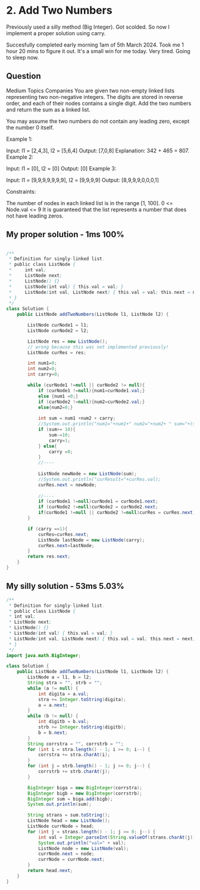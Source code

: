 # 2. Add Two Numbers

Previously used a silly method (Big Integer). Got scolded. So now I implement a proper solution using carry.

Succesfully completed early morning 1am of 5th March 2024. Took me 1 hour 20 mins to figure it out. It's a small win for me today. Very tired. Going to sleep now.

## Question

Medium
Topics
Companies
You are given two non-empty linked lists representing two non-negative integers. The digits are stored in reverse order, and each of their nodes contains a single digit. Add the two numbers and return the sum as a linked list.

You may assume the two numbers do not contain any leading zero, except the number 0 itself.

 

Example 1:


Input: l1 = [2,4,3], l2 = [5,6,4]
Output: [7,0,8]
Explanation: 342 + 465 = 807.
Example 2:

Input: l1 = [0], l2 = [0]
Output: [0]
Example 3:

Input: l1 = [9,9,9,9,9,9,9], l2 = [9,9,9,9]
Output: [8,9,9,9,0,0,0,1]
 

Constraints:

The number of nodes in each linked list is in the range [1, 100].
0 <= Node.val <= 9
It is guaranteed that the list represents a number that does not have leading zeros.

## My proper solution - 1ms 100%

```java

/**
 * Definition for singly-linked list.
 * public class ListNode {
 *     int val;
 *     ListNode next;
 *     ListNode() {}
 *     ListNode(int val) { this.val = val; }
 *     ListNode(int val, ListNode next) { this.val = val; this.next = next; }
 * }
 */
class Solution {
    public ListNode addTwoNumbers(ListNode l1, ListNode l2) {

        ListNode curNode1 = l1;
        ListNode curNode2 = l2;

        ListNode res = new ListNode();
        // wrong because this was not implemented previously!
        ListNode curRes = res;

        int num1=0;
        int num2=0;
        int carry=0;

        while (curNode1 !=null || curNode2 != null){
            if (curNode1 !=null){num1=curNode1.val;}
            else {num1 =0;}
            if (curNode2 !=null){num2=curNode2.val;}
            else{num2=0;}
            
            int sum = num1 +num2 + carry;
            //System.out.println("num1="+num1+" num2="+num2+ " sum="+(sum));
            if (sum>= 10){
                sum-=10;
                carry=1;
            } else{
                carry =0;
            }
            //----
            
            ListNode newNode = new ListNode(sum);
            //System.out.println("curResult="+curRes.val);
            curRes.next = newNode;
            
            //----
            if (curNode1 !=null)curNode1 = curNode1.next; 
            if (curNode2 !=null)curNode2 = curNode2.next; 
            if(curNode1 !=null || curNode2 !=null)curRes = curRes.next;
        }

        if (carry ==1){
            curRes=curRes.next;
            ListNode lastNode = new ListNode(carry);
            curRes.next=lastNode;
        }
        return res.next;
    }
}

```

## My silly solution - 53ms 5.03%

```java
/**
 * Definition for singly-linked list.
 * public class ListNode {
 * int val;
 * ListNode next;
 * ListNode() {}
 * ListNode(int val) { this.val = val; }
 * ListNode(int val, ListNode next) { this.val = val; this.next = next; }
 * }
 */
import java.math.BigInteger;

class Solution {
    public ListNode addTwoNumbers(ListNode l1, ListNode l2) {
        ListNode a = l1, b = l2;
        String stra = "", strb = "";
        while (a != null) {
            int digita = a.val;
            stra += Integer.toString(digita);
            a = a.next;
        }
        while (b != null) {
            int digitb = b.val;
            strb += Integer.toString(digitb);
            b = b.next;
        }
        String corrstra = "", corrstrb = "";
        for (int i = stra.length() - 1; i >= 0; i--) {
            corrstra += stra.charAt(i);
        }
        for (int j = strb.length() - 1; j >= 0; j--) {
            corrstrb += strb.charAt(j);
        }

        BigInteger biga = new BigInteger(corrstra);
        BigInteger bigb = new BigInteger(corrstrb);
        BigInteger sum = biga.add(bigb);
        System.out.println(sum);

        String strans = sum.toString();
        ListNode head = new ListNode();
        ListNode currNode = head;
        for (int j = strans.length() - 1; j >= 0; j--) {
            int val = Integer.parseInt(String.valueOf(strans.charAt(j)));
            System.out.println("val=" + val);
            ListNode node = new ListNode(val);
            currNode.next = node;
            currNode = currNode.next;
        }
        return head.next;
    }
}

```
